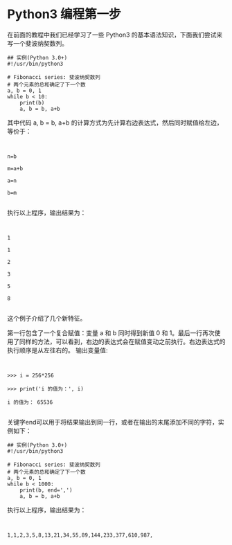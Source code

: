 # Python3 编程第一步
在前面的教程中我们已经学习了一些 Python3 的基本语法知识，下面我们尝试来写一个斐波纳契数列。
```
## 实例(Python 3.0+)
#!/usr/bin/python3
 
# Fibonacci series: 斐波纳契数列
# 两个元素的总和确定了下一个数
a, b = 0, 1
while b < 10:
    print(b)
    a, b = b, a+b
```
其中代码 a, b = b, a+b 的计算方式为先计算右边表达式，然后同时赋值给左边，等价于：
```

n=b
m=a+b
a=n
b=m

```
执行以上程序，输出结果为：
```

1
1
2
3
5
8

```

这个例子介绍了几个新特征。

第一行包含了一个复合赋值：变量 a 和 b 同时得到新值 0 和 1。最后一行再次使用了同样的方法，可以看到，右边的表达式会在赋值变动之前执行。右边表达式的执行顺序是从左往右的。
输出变量值:
```

>>> i = 256*256
>>> print('i 的值为：', i)
i 的值为： 65536

```
关键字end可以用于将结果输出到同一行，或者在输出的末尾添加不同的字符，实例如下：

```
## 实例(Python 3.0+)
#!/usr/bin/python3
 
# Fibonacci series: 斐波纳契数列
# 两个元素的总和确定了下一个数
a, b = 0, 1
while b < 1000:
    print(b, end=',')
    a, b = b, a+b
```
执行以上程序，输出结果为：
```

1,1,2,3,5,8,13,21,34,55,89,144,233,377,610,987,

```
